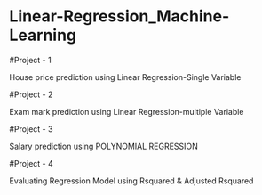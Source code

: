 # Linear-Regression_Machine-Learning

#Project - 1

  House price prediction using Linear Regression-Single Variable


#Project - 2

  Exam mark prediction using Linear Regression-multiple Variable


#Project - 3

  Salary prediction using POLYNOMIAL REGRESSION


#Project - 4

  Evaluating Regression Model using Rsquared & Adjusted Rsquared

